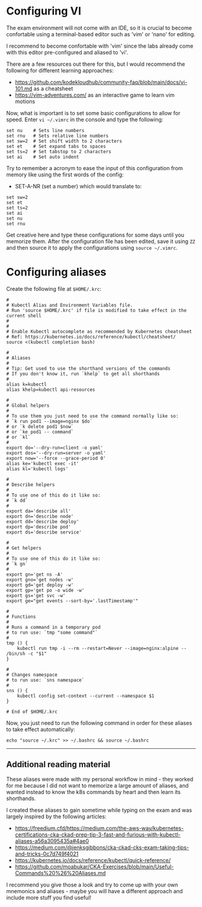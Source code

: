 # Configuring VI

The exam environment will not come with an IDE, so it is crucial to become confortable
using a terminal-based editor such as 'vim' or 'nano' for editing.

I recommend to become confortable with 'vim' since the labs already come with this editor pre-configured
and aliased to 'vi'.

There are a few resources out there for this, but I would recommend the following for different learning approaches:

- https://github.com/kodekloudhub/community-faq/blob/main/docs/vi-101.md  as a cheatsheet 
- https://vim-adventures.com/ as an interactive game to learn vim motions

Now, what is important is to set some basic configurations to allow for speed.
Enter `vi ~/.vimrc` in the console and type the following:

```
set nu    # Sets line numbers
set rnu   # Sets relative line numbers
set sw=2  # Set shift width to 2 characters
set et    # Set expand tabs to spaces
set ts=2  # Set tabstop to 2 characters
set ai    # Set auto indent
```

Try to remember a acronym to ease the input of this configuration from memory like using the first
words of the config:

- SET-A-NR (set a number) which would translate to:

```
set sw=2
set et
set ts=2
set ai
set nu
set rnu
```

Get creative here and type these configurations for some days until you memorize them.
After the configuration file has been edited, save it using `ZZ` and then source it to apply 
the configurations using `source ~/.vimrc`.

# Configuring aliases 

Create the following file at `$HOME/.krc`:
```
#
# Kubectl Alias and Environment Variables file.
# Run 'source $HOME/.krc' if file is modified to take effect in the current shell
#
#
# Enable Kubectl autocomplete as recommended by Kubernetes cheatsheet
# Ref: https://kubernetes.io/docs/reference/kubectl/cheatsheet/
source <(kubectl completion bash) 

#
# Aliases
#
# Tip: Get used to use the shorthand versions of the commands
# If you don't know it, run `khelp` to get all shorthands
#
alias k=kubectl
alias khelp=kubectl api-resources

#
# Global helpers
#
# To use them you just need to use the command normally like so:
# `k run pod1 --image=nginx $do`
# or `k delete pod1 $now`
# or `ke pod1 -- command`
# or `kl`
#
export do='--dry-run=client -o yaml'
export dos='--dry-run=server -o yaml'
export now='--force --grace-period 0'
alias ke='kubectl exec -it'
alias kl='kubectl logs'

#
# Describe helpers
#
# To use one of this do it like so:
# `k dd`
#
export da='describe all'
export dn='describe node'
export dd='describe deploy'
export dp='describe pod'
export ds='describe service'

#
# Get helpers
#
# To use one of this do it like so:
# `k gn`
#
export gn='get ns -A'
export gno='get nodes -w'
export gd='get deploy -w'
export gp='get po -o wide -w'
export gs='get svc -w'
export ge="get events --sort-by='.lastTimestamp'"

#
# Functions
#
# Runs a command in a temporary pod
# to run use: `tmp "some command"`
#
tmp () {
    kubectl run tmp -i --rm --restart=Never --image=nginx:alpine -- /bin/sh -c "$1"
}

#
# Changes namespace
# to run use: `sns namespace`
#
sns () {
    kubectl config set-context --current --namespace $1
}

# End of $HOME/.krc
```

Now, you just need to run the following command in order for these aliases to take effect automatically: 

```echo "source ~/.krc" >> ~/.bashrc && source ~/.bashrc```

-----------------------------
Additional reading material
-----------------------------
These aliases were made with my personal workflow in mind - they worked for me because I did not want to memorize a large amount of aliases, and wanted instead to know the k8s commands by heart and then learn its shorthands. 

I created these aliases to gain sometime while typing on the exam and was largely inspired by the following articles:

- https://freedium.cfd/https://medium.com/the-aws-way/kubernetes-certifications-cka-ckad-prep-tip-3-fast-and-furious-with-kubectl-aliases-a56a3095435a#4ae0
- https://medium.com/@jenksgibbons/cka-ckad-cks-exam-taking-tips-and-tricks-0c7d749f4021
- https://kubernetes.io/docs/reference/kubectl/quick-reference/
- https://github.com/moabukar/CKA-Exercises/blob/main/Useful-Commands%20%26%20Aliases.md

I recommend you give those a look and try to come up with your own mnemonics and aliases - maybe you will have a different approach and include more stuff you find useful!


